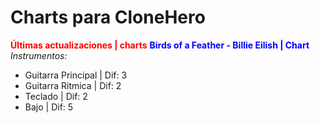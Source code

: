 # Charts para CloneHero
>  
<font color="red">**Últimas actualizaciones | charts**</font>
<font color="blue">**Birds of a Feather - Billie Eilish | Chart**</font>
*Instrumentos:*
- Guitarra Principal | Dif:  3
- Guitarra Ritmica | Dif: 2
- Teclado | Dif: 2
- Bajo | Dif: 5

